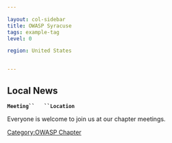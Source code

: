```yaml
---

layout: col-sidebar
title: OWASP Syracuse
tags: example-tag
level: 0

region: United States


---
```

## Local News

**`Meeting``   ``Location`**

Everyone is welcome to join us at our chapter meetings.

[Category:OWASP Chapter](Category:OWASP_Chapter "wikilink")
